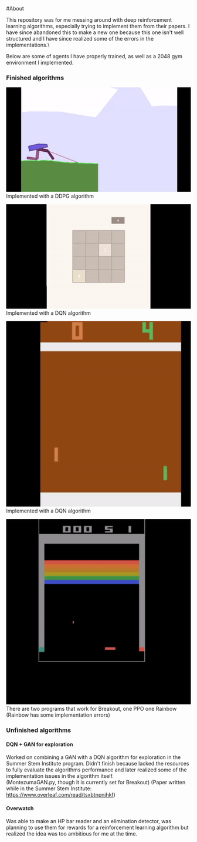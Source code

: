 #About

This repository was for me messing around with deep reinforcement learning
algorithms, especially trying to implement them from their papers. I have since
abandoned this to make a new one because this one isn't well
structured and I have since realized some of the errors in the implementations.\

Below are some of agents I have properly trained, 
as well as a 2048 gym environment I implemented.

### Finished algorithms

![Bipedal Walker](bipedalwalker.gif)\
Implemented with a DDPG algorithm

![2048](2048.gif)\
Implemented with a DQN algorithm

![Pong](pong.gif)\
Implemented with a DQN algorithm

![Breakout](breakout.gif)\
There are two programs that work for Breakout, one PPO one Rainbow (Rainbow has some
implementation errors)

### Unfinished algorithms

#### DQN + GAN for exploration
Worked on combining a GAN with a DQN algorithm for exploration
in the Summer Stem Institute program. Didn't finish because lacked the
resources to fully evaluate the algorithms performance
and later realized some of the implementation issues in the algorithm itself. \
(MontezumaGAN.py, though it is currently set for Breakout)
(Paper written while in the Summer Stem Institute: https://www.overleaf.com/read/tsxbtnpnjhkf)

#### Overwatch
Was able to make an HP bar reader and an elimination detector, was 
planning to use them for rewards for a reinforcement learning
algorithm but realized the idea was too ambitious for me at the time.